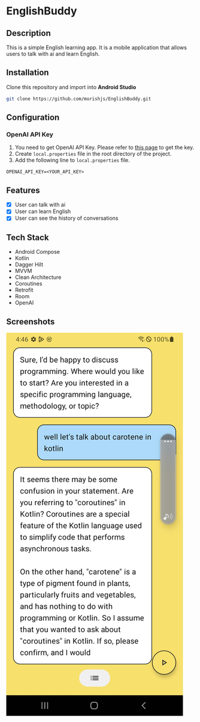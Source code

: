 # EnglishBuddy

## Description
This is a simple English learning app. It is a mobile application that allows users to talk with ai and learn English.

## Installation
Clone this repository and import into **Android Studio**
```bash
git clone https://github.com/morishjs/EnglishBuddy.git
```

## Configuration
### OpenAI API Key
1. You need to get OpenAI API Key. Please refer to [this page](https://platform.openai.com/account/api-keys) to get the key.
2. Create `local.properties` file in the root directory of the project.
3. Add the following line to `local.properties` file.
```
OPENAI_API_KEY=<YOUR_API_KEY>
```
## Features
- [x] User can talk with ai
- [x] User can learn English
- [x] User can see the history of conversations

## Tech Stack
- Android Compose
- Kotlin
- Dagger Hilt
- MVVM
- Clean Architecture
- Coroutines
- Retrofit
- Room
- OpenAI

## Screenshots
![englishbuddy_screenshot.jpg](englishbuddy_screenshot.jpg)

